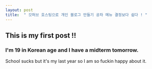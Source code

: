 ```yaml
---
layout: post
title:  " 깃허브 호스팅으로 개인 블로그 만들기 공차 메뉴 결정보다 쉽다 ! "
---
```



## This is my first post !! 



### I'm 19 in Korean age and I have a midterm tomorrow. 

School sucks but it's my last year so I am so fuckin happy about it.

